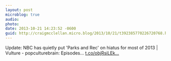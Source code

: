 ```yaml
---
layout: post
microblog: true
audio: 
photo: 
date: 2013-10-21 14:23:52 -0600
guid: http://craigmcclellan.micro.blog/2013/10/21/t392385770226720768.html
---
```

Update: NBC has quietly put 'Parks and Rec' on hiatus for most of 2013 | Vulture - popculturebrain: Episodes... [t.co/objRsiLEk...](http://t.co/objRsiLEk0)
